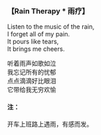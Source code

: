 ### 【Rain Therapy * 雨疗】

Listen to the music of the rain,  
I forget all of my pain.    
It pours like tears,  
It brings me cheers.

听着雨声如歌如泣  
我忘记所有的忧郁  
点点滴滴好比眼泪  
它带给我无穷欢愉

#### 注：
开车上班路上遇雨，有感而发。
